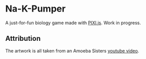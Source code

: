 # Na-K-Pumper

A just-for-fun biology game made with [PIXI.js](https://github.com/pixijs/pixi.js). Work in progress.

## Attribution

The artwork is all taken from an Amoeba Sisters [youtube video](https://www.youtube.com/watch?v=7NY6XdPBhxo).
